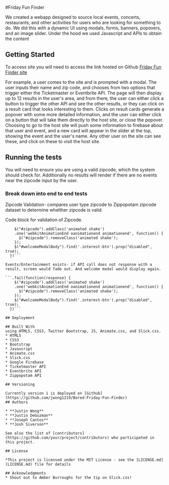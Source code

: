 #Friday Fun Finder

We created a webapp designed to source local events, concerts, restaurants, and other activities for users who are looking for something to do. We did this with a dynamic UI using modals, forms, banners, popovers, and an image slider. Under the hood we used Javascript and APIs to obtain the content 


## Getting Started

To access site you will need to access the link hosted on Github
[Friday Fun Finder site](https://jwong1219.github.io/Bored-Friday-Fun-Finder/)

For example, a user comes to the site and is prompted with a modal. The user inputs their name and zip code, and chooses from two options that trigger either the Ticketmaster or Eventbrite API.
The page will then display up to 12 results in the user's area, and from there, the user can either click a button to trigger the other API and see the other results, or they can click on a result card that looks interesting to them.
Clicks on result cards generate a popover with some more detailed information, and the user can either click on a button that will take them directly to the host site, or close the popover.
Choosing to go to the host site will push some information to firebase about that user and event, and a new card will appear in the slider at the top, showing the event and the user's name. Any other user on the site can see these, and click on these to visit the host site.

## Running the tests

You will need to ensure you are using a valid zipcode, which the system should check for.
Additionally no results will render if there are no events near the zipcode input by the user.

### Break down into end to end tests

Zipcode Validation- compares user type zipcode  to Zippopotam zipcode dataset to determine whelther zipcode is valid.

Code block for validation of Zipcode.
```.fail(function(response) {
    $("#zipcode").addClass('animated shake')
    .one('webkitAnimationEnd oanimationend animationend', function() {
      $("#zipcode").removeClass('animated shake');
    });
    $("#welcomeModalBody").find('.interest-btn').prop("disabled", true);
  })```

Events/Entertainment exists- if API call does not response with a result, screen would fade out. And welcome modal would display again.

```.fail(function(response) {
    $("#zipcode").addClass('animated shake')
    .one('webkitAnimationEnd oanimationend animationend', function() {
      $("#zipcode").removeClass('animated shake');
    });
    $("#welcomeModalBody").find('.interest-btn').prop("disabled", true);
  })```

## Deployment

## Built With
using HTML5, CSS3, Twitter Bootstrap, JS, Animate.css, and Slick.css.
* HTML5
* CSS3
* Bootstrap
* Javascript
* Animate.css
* Slick.css
* Google Firebase
* Ticketmaster API
* Eventbrite API
* Zippopotam API

## Versioning

Currently version 1 is deployed on [Github](https://github.com/jwong1219/Bored-Friday-Fun-Finder)
## Authors

* **Justin Wong**
* **Justin DeGuzman**
* **Joseph Cantos**
* **Josh Siverson**

See also the list of [contributors](https://github.com/your/project/contributors) who participated in this project.

## License

*This project is licensed under the MIT License - see the [LICENSE.md](LICENSE.md) file for details

## Acknowledgments
* Shout out to Amber Burroughs for the tip on Slick.css!
